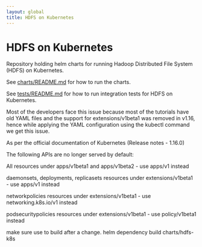 ```yaml
---
layout: global
title: HDFS on Kubernetes
---
```

# HDFS on Kubernetes
Repository holding helm charts for running Hadoop Distributed File System (HDFS)
on Kubernetes.

See [charts/README.md](charts/README.md) for how to run the charts.

See [tests/README.md](tests/README.md) for how to run integration tests for
HDFS on Kubernetes.


Most of the developers face this issue because most of the tutorials have old YAML files and the support for extensions/v1beta1 was removed in v1.16, hence while applying the YAML configuration using the kubectl command we get this issue.

As per the official documentation of Kubernetes (Release notes - 1.16.0)

The following APIs are no longer served by default:

All resources under apps/v1beta1 and apps/v1beta2 - use apps/v1 instead

daemonsets, deployments, replicasets resources under extensions/v1beta1 - use apps/v1 instead

networkpolicies resources under extensions/v1beta1 - use networking.k8s.io/v1 instead

podsecuritypolicies resources under extensions/v1beta1 - use policy/v1beta1 instead

make sure use to build after a change.
helm dependency build charts/hdfs-k8s
